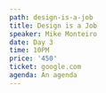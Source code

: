 ```yaml
---
path: design-is-a-job
title: Design is a Job
speaker: Mike Monteiro
date: Day 3
time: 10PM
price: '450'
ticket: google.com
agenda: An agenda
---
```


